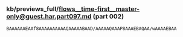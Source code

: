### kb/previews_full/flows__time-first__master-only@guest.har.part097.md (part 002)

```md
BAAAAAAEAAf8AAAAAAAAAAQAAAAABAAD/AAAAAQAAAP8AAAEBAQAA/wAAAAEBAA
```

```
